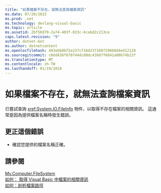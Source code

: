```yaml
---
title: "如果檔案不存在，就無法查詢檔案資訊"
ms.date: 07/20/2015
ms.prod: .net
ms.technology: devlang-visual-basic
ms.topic: article
ms.assetid: 2bf50d79-2a74-403f-833c-6cabd2c213ce
caps.latest.revision: "9"
author: dotnet-bot
ms.author: dotnetcontent
ms.openlocfilehash: 493ebb8bf2e237cf16d237160729668d4ed12128
ms.sourcegitcommit: c0dd436f6f8f44dc80dc43b07f6841a00b74b23f
ms.translationtype: MT
ms.contentlocale: zh-TW
ms.lasthandoff: 01/19/2018
---
```

# <a name="file-information-cannot-be-queried-if-the-file-does-not-exist"></a>如果檔案不存在，就無法查詢檔案資訊
已嘗試查詢 <xref:System.IO.FileInfo> 物件，以取得不存在檔案的相關資訊。 這通常是因為提供檔案名稱時發生錯誤。  
  
## <a name="to-correct-this-error"></a>更正這個錯誤  
  
-   確認您提供的檔案名稱正確。  
  
## <a name="see-also"></a>請參閱  
 [My.Computer.FileSystem](xref:Microsoft.VisualBasic.FileIO.FileSystem)  
 [如何： 取得 Visual Basic 中檔案的相關資訊](http://msdn.microsoft.com/library/ca0720ec-f40e-4c11-9748-0ce1685c78f0)  
 [如何：剖析檔案路徑](../../visual-basic/developing-apps/programming/drives-directories-files/how-to-parse-file-paths.md)
